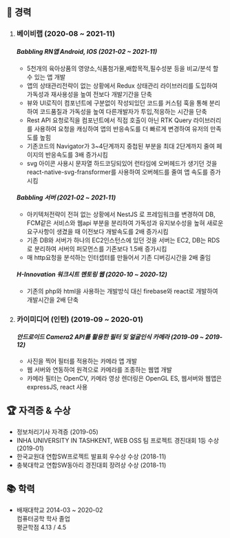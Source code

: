 <!-- # 최동우  
🏠 , ST, Country 
📬 cdwdong1@gmail.com  
📞 010-5327-1943  
🔗 GitHub: git  
🔗 Notion: lnkd   -->

## 💼 경력  
1. ### __베이비랩  (2020-08 ~ 2021-11)__   
    #### _Babbling RN앱 Android, IOS (2021-02 ~ 2021-11)_  
    - 5천개의 육아상품의 영양소,식품첨가물,배합목적,필수성분 등을 비교/분석 할 수 있는 앱 개발  
    - 앱의 상태관리전략이 없는 상황에서 Redux 상태관리 라이브러리를 도입하여 가독성과 재사용성을 높여 전보다 개발기간을 단축  
    - 뷰와 UI로직이 컴포넌트에 구분없이 작성되있던 코드를 커스텀 훅을 통해 분리하여 코드품질과 가독성을 높여 다른개발자가 투입,적응하는 시간을 단축
    - Rest API 요청로직을 컴포넌트에서 직접 호출이 아닌 RTK Query 라이브러리를 사용하여 요청을 캐싱하여 앱의 반응속도를 더 빠르게 변경하여 유저의 만족도를 높힘
    - 기존코드의 Navigator가 3~4단계까지 중첩된 부분을 최대 2단계까지 줄여 페이지의 반응속도를 3배 증가시킴
    - svg 아이콘 사용시 문자열 하드코딩되있어 런타임에 오버헤드가 생기던 것을 react-native-svg-fransformer를 사용하여 오버헤드를 줄여 앱 속도를 증가시킴   

    #### _Babbling 서버 (2021-02 ~ 2021-11)_
    - 아키텍처전략이 전혀 없는 상황에서 NestJS 로 프레임워크를 변경하여 DB, FCM같은 서비스와 웹api 부분을 분리하여 가독성과 유지보수성을 높혀 새로운 요구사항이 생겼을 때 이전보다 개발속도를 2배 증가시킴
    - 기존 DB와 서버가 하나의 EC2인스턴스에 있던 것을 서버는 EC2, DB는 RDS로 분리하여 서버의 퍼모먼스를 기존보다 1.5배 증가시킴
    - 매 http요청을 분석하는 인터셉터를 만들어서 기존 디버깅시간을 2배 줄임

    #### _H-Innovation 워크시트 멘토링 웹 (2020-10 ~ 2020-12)_  
    - 기존의 php와 html을 사용하는 개발방식 대신 firebase와 react로 개발하여 개발시간을 2배 단축   


2. ### __카이미디어 (인턴)  (2019-09 ~ 2020-01)__  
    #### _안드로이드 Camera2 API를 활용한 필터 및 얼굴인식 카메라 (2019-09 ~ 2019-12)_  
    - 사진을 찍어 필터를 적용하는 카메라 앱 개발
    - 웹 서버와 연동하여 원격으로 카메라를 조종하는 웹앱 개발
    - 카메라 필터는 OpenCV, 카메라 영상 렌더링은 OpenGL ES, 웹서버와 웹앱은 expressJS, react 사용

## 🏆 자격증 & 수상  
- 정보처리기사 자격증 (2019-05)  
- INHA UNIVERSITY IN TASHKENT, WEB OSS 팀 프로젝트 경진대회 1등 수상 (2019-01)  
- 한국교원대 연합SW프로젝트 발표회 우수상 수상 (2018-11)  
- 충북대학교 연합SW동아리 경진대회 장려상 수상 (2018-11)

## 📚 학력  
- 배재대학교 2014-03 ~ 2020-02  
컴퓨터공학 학사 졸업  
평균학점 4.13 / 4.5  




<!-- ### Hi there 👋 -->
<!--
**cdwdong/cdwdong** is a ✨ _special_ ✨ repository because its `README.md` (this file) appears on your GitHub profile.

Here are some ideas to get you started:

- 🔭 I’m currently working on ...
- 🌱 I’m currently learning ...
- 👯 I’m looking to collaborate on ...
- 🤔 I’m looking for help with ...
- 💬 Ask me about ...
- 📫 How to reach me: ...
- 😄 Pronouns: ...
- ⚡ Fun fact: ...
-->
